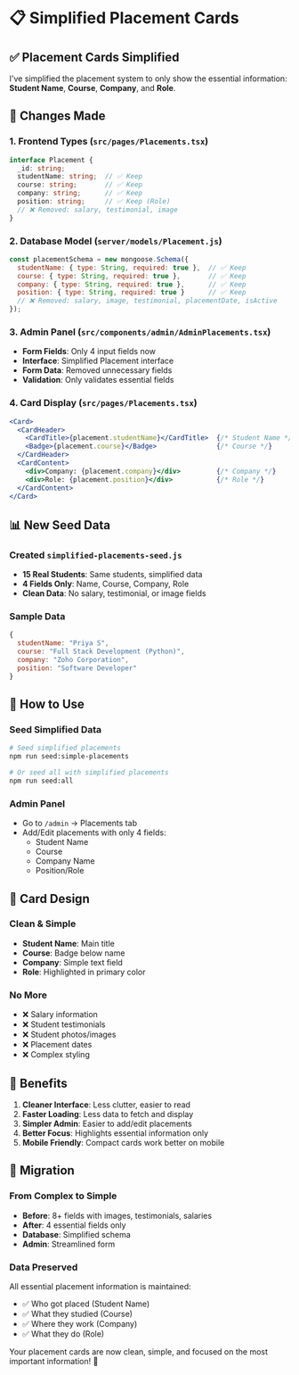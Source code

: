 # 📋 Simplified Placement Cards

## ✅ **Placement Cards Simplified**

I've simplified the placement system to only show the essential information: **Student Name**, **Course**, **Company**, and **Role**.

## 🔧 **Changes Made**

### **1. Frontend Types (`src/pages/Placements.tsx`)**
```typescript
interface Placement {
  _id: string;
  studentName: string;  // ✅ Keep
  course: string;       // ✅ Keep  
  company: string;      // ✅ Keep
  position: string;     // ✅ Keep (Role)
  // ❌ Removed: salary, testimonial, image
}
```

### **2. Database Model (`server/models/Placement.js`)**
```javascript
const placementSchema = new mongoose.Schema({
  studentName: { type: String, required: true },  // ✅ Keep
  course: { type: String, required: true },       // ✅ Keep
  company: { type: String, required: true },      // ✅ Keep
  position: { type: String, required: true }      // ✅ Keep
  // ❌ Removed: salary, image, testimonial, placementDate, isActive
});
```

### **3. Admin Panel (`src/components/admin/AdminPlacements.tsx`)**
- **Form Fields**: Only 4 input fields now
- **Interface**: Simplified Placement interface
- **Form Data**: Removed unnecessary fields
- **Validation**: Only validates essential fields

### **4. Card Display (`src/pages/Placements.tsx`)**
```jsx
<Card>
  <CardHeader>
    <CardTitle>{placement.studentName}</CardTitle>  {/* Student Name */}
    <Badge>{placement.course}</Badge>               {/* Course */}
  </CardHeader>
  <CardContent>
    <div>Company: {placement.company}</div>         {/* Company */}
    <div>Role: {placement.position}</div>           {/* Role */}
  </CardContent>
</Card>
```

## 📊 **New Seed Data**

### **Created `simplified-placements-seed.js`**
- **15 Real Students**: Same students, simplified data
- **4 Fields Only**: Name, Course, Company, Role
- **Clean Data**: No salary, testimonial, or image fields

### **Sample Data**
```javascript
{
  studentName: "Priya S",
  course: "Full Stack Development (Python)",
  company: "Zoho Corporation", 
  position: "Software Developer"
}
```

## 🚀 **How to Use**

### **Seed Simplified Data**
```bash
# Seed simplified placements
npm run seed:simple-placements

# Or seed all with simplified placements
npm run seed:all
```

### **Admin Panel**
- Go to `/admin` → Placements tab
- Add/Edit placements with only 4 fields:
  - Student Name
  - Course
  - Company Name
  - Position/Role

## 🎨 **Card Design**

### **Clean & Simple**
- **Student Name**: Main title
- **Course**: Badge below name
- **Company**: Simple text field
- **Role**: Highlighted in primary color

### **No More**
- ❌ Salary information
- ❌ Student testimonials
- ❌ Student photos/images
- ❌ Placement dates
- ❌ Complex styling

## 📱 **Benefits**

1. **Cleaner Interface**: Less clutter, easier to read
2. **Faster Loading**: Less data to fetch and display
3. **Simpler Admin**: Easier to add/edit placements
4. **Better Focus**: Highlights essential information only
5. **Mobile Friendly**: Compact cards work better on mobile

## 🔄 **Migration**

### **From Complex to Simple**
- **Before**: 8+ fields with images, testimonials, salaries
- **After**: 4 essential fields only
- **Database**: Simplified schema
- **Admin**: Streamlined form

### **Data Preserved**
All essential placement information is maintained:
- ✅ Who got placed (Student Name)
- ✅ What they studied (Course)
- ✅ Where they work (Company)
- ✅ What they do (Role)

Your placement cards are now clean, simple, and focused on the most important information! 🎉